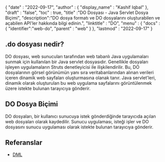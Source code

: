 {
  "date" : "2022-09-17",
  "author" : {
    "display_name" : "Kashif Iqbal"
},
  "draft" : "false",
  "toc" : true,
  "title" :"DO Dosyası - Java Servlet Dosya Biçimi",
  "description":"DO dosya formatı ve DO dosyalarını oluşturabilen ve açabilen API'ler hakkında bilgi edinin.",
  "linktitle" : "DO",
  "menu" : {
    "docs" : {
      "identifier":"web-do",
      "parent" : "web"
}
},
  "lastmod" : "2022-09-17"
}

## .do dosyası nedir?

DO dosyası, web sunucuları tarafından web tabanlı Java uygulamaları sunmak için kullanılan bir Java servlet dosyasıdır. Genellikle dosyaları işleyen uygulamaların Struts denetleyicisi ile ilişkilendirilir. Bu, DO dosyalarının görsel görünümün yanı sıra veritabanlarından alınan verileri içeren dinamik web sayfaları oluşturmasına olanak tanır. Java servlet'leri, dinamik olarak oluşturulan bu web uygulama sayfalarını görüntülenmek üzere istekte bulunan tarayıcıya gönderir.

## DO Dosya Biçimi

DO dosyaları, bir kullanıcı sunucuya istek gönderdiğinde tarayıcıda açılan web dosyaları olarak kaydedilir. Sunucu uygulaması, isteği işler ve DO dosyasını sunucu uygulaması olarak istekte bulunan tarayıcıya gönderir.

## Referanslar

* [DML](https://www.upi.pr.it/docs/dynref/pdreferencep8.htm)

